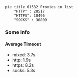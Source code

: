
```mermaid
pie title 61532 Proxies in list
    "HTTP" : 28517
    "HTTPS": 10496
    "SOCKS" : 30809
```

### Some Info
#### Average Timeout

- mixed: 3.7s
- http: 1.9s
- https: 8.2s
- socks: 5.3s
